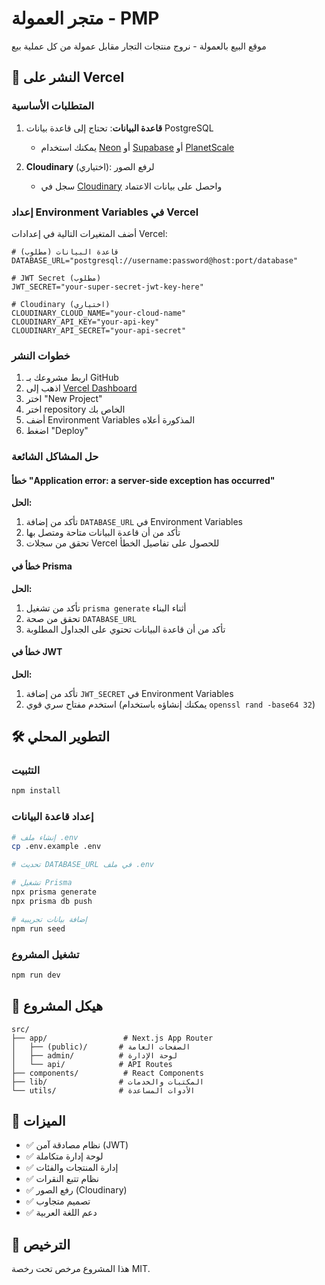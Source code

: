 # متجر العمولة - PMP

موقع البيع بالعمولة - نروج منتجات التجار مقابل عمولة من كل عملية بيع

## 🚀 النشر على Vercel

### المتطلبات الأساسية

1. **قاعدة البيانات**: تحتاج إلى قاعدة بيانات PostgreSQL
   - يمكنك استخدام [Neon](https://neon.tech) أو [Supabase](https://supabase.com) أو [PlanetScale](https://planetscale.com)

2. **Cloudinary** (اختياري): لرفع الصور
   - سجل في [Cloudinary](https://cloudinary.com) واحصل على بيانات الاعتماد

### إعداد Environment Variables في Vercel

أضف المتغيرات التالية في إعدادات Vercel:

```env
# قاعدة البيانات (مطلوب)
DATABASE_URL="postgresql://username:password@host:port/database"

# JWT Secret (مطلوب)
JWT_SECRET="your-super-secret-jwt-key-here"

# Cloudinary (اختياري)
CLOUDINARY_CLOUD_NAME="your-cloud-name"
CLOUDINARY_API_KEY="your-api-key"
CLOUDINARY_API_SECRET="your-api-secret"
```

### خطوات النشر

1. اربط مشروعك بـ GitHub
2. اذهب إلى [Vercel Dashboard](https://vercel.com/dashboard)
3. اختر "New Project"
4. اختر repository الخاص بك
5. أضف Environment Variables المذكورة أعلاه
6. اضغط "Deploy"

### حل المشاكل الشائعة

#### خطأ "Application error: a server-side exception has occurred"

**الحل:**
1. تأكد من إضافة `DATABASE_URL` في Environment Variables
2. تأكد من أن قاعدة البيانات متاحة ومتصل بها
3. تحقق من سجلات Vercel للحصول على تفاصيل الخطأ

#### خطأ في Prisma

**الحل:**
1. تأكد من تشغيل `prisma generate` أثناء البناء
2. تحقق من صحة `DATABASE_URL`
3. تأكد من أن قاعدة البيانات تحتوي على الجداول المطلوبة

#### خطأ في JWT

**الحل:**
1. تأكد من إضافة `JWT_SECRET` في Environment Variables
2. استخدم مفتاح سري قوي (يمكنك إنشاؤه باستخدام `openssl rand -base64 32`)

## 🛠 التطوير المحلي

### التثبيت

```bash
npm install
```

### إعداد قاعدة البيانات

```bash
# إنشاء ملف .env
cp .env.example .env

# تحديث DATABASE_URL في ملف .env

# تشغيل Prisma
npx prisma generate
npx prisma db push

# إضافة بيانات تجريبية
npm run seed
```

### تشغيل المشروع

```bash
npm run dev
```

## 📁 هيكل المشروع

```
src/
├── app/                 # Next.js App Router
│   ├── (public)/       # الصفحات العامة
│   ├── admin/          # لوحة الإدارة
│   └── api/            # API Routes
├── components/          # React Components
├── lib/                # المكتبات والخدمات
└── utils/              # الأدوات المساعدة
```

## 🔧 الميزات

- ✅ نظام مصادقة آمن (JWT)
- ✅ لوحة إدارة متكاملة
- ✅ إدارة المنتجات والفئات
- ✅ نظام تتبع النقرات
- ✅ رفع الصور (Cloudinary)
- ✅ تصميم متجاوب
- ✅ دعم اللغة العربية

## 📝 الترخيص

هذا المشروع مرخص تحت رخصة MIT.
